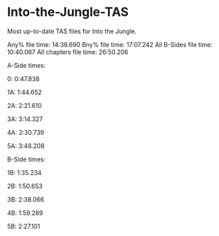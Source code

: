 # Into-the-Jungle-TAS
Most up-to-date TAS files for Into the Jungle.

Any% file time:    14:36.690
Bny% file time:    17:07.242
All B-Sides file time: 10:40.067
All chapters file time: 26:50.206

A-Side times:

0:  0:47.838

1A: 1:44.652

2A: 2:21.610

3A: 3:14.327

4A: 2:30.739

5A: 3:48.208


B-Side times:

1B:  1:35.234

2B:  1:50.653

3B:  2:38.066

4B:  1:59.289

5B:  2:27.101